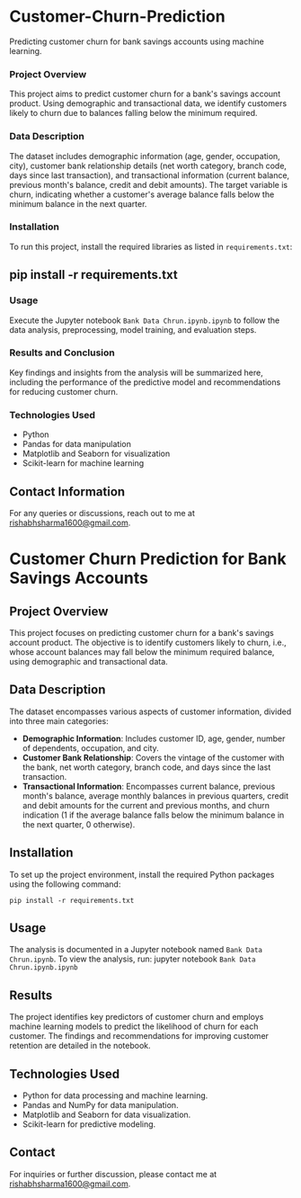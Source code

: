 # Customer-Churn-Prediction
Predicting customer churn for bank savings accounts using machine learning.

### Project Overview
This project aims to predict customer churn for a bank's savings account product. Using demographic and transactional data, we identify customers likely to churn due to balances falling below the minimum required.

### Data Description
The dataset includes demographic information (age, gender, occupation, city), customer bank relationship details (net worth category, branch code, days since last transaction), and transactional information (current balance, previous month's balance, credit and debit amounts). The target variable is churn, indicating whether a customer's average balance falls below the minimum balance in the next quarter.

### Installation
To run this project, install the required libraries as listed in `requirements.txt`:

## pip install -r requirements.txt
### Usage
Execute the Jupyter notebook `Bank Data Chrun.ipynb.ipynb` to follow the data analysis, preprocessing, model training, and evaluation steps.

### Results and Conclusion
Key findings and insights from the analysis will be summarized here, including the performance of the predictive model and recommendations for reducing customer churn.

### Technologies Used
- Python
- Pandas for data manipulation
- Matplotlib and Seaborn for visualization
- Scikit-learn for machine learning

## Contact Information
For any queries or discussions, reach out to me at rishabhsharma1600@gmail.com.

# Customer Churn Prediction for Bank Savings Accounts

## Project Overview
This project focuses on predicting customer churn for a bank's savings account product. The objective is to identify customers likely to churn, i.e., whose account balances may fall below the minimum required balance, using demographic and transactional data.

## Data Description
The dataset encompasses various aspects of customer information, divided into three main categories:

- **Demographic Information**: Includes customer ID, age, gender, number of dependents, occupation, and city.
- **Customer Bank Relationship**: Covers the vintage of the customer with the bank, net worth category, branch code, and days since the last transaction.
- **Transactional Information**: Encompasses current balance, previous month's balance, average monthly balances in previous quarters, credit and debit amounts for the current and previous months, and churn indication (1 if the average balance falls below the minimum balance in the next quarter, 0 otherwise).

## Installation
To set up the project environment, install the required Python packages using the following command:

`pip install -r requirements.txt`

## Usage
The analysis is documented in a Jupyter notebook named `Bank Data Chrun.ipynb`. To view the analysis, run:
jupyter notebook `Bank Data Chrun.ipynb.ipynb`


## Results
The project identifies key predictors of customer churn and employs machine learning models to predict the likelihood of churn for each customer. The findings and recommendations for improving customer retention are detailed in the notebook.

## Technologies Used
- Python for data processing and machine learning.
- Pandas and NumPy for data manipulation.
- Matplotlib and Seaborn for data visualization.
- Scikit-learn for predictive modeling.

## Contact
For inquiries or further discussion, please contact me at rishabhsharma1600@gmail.com.

